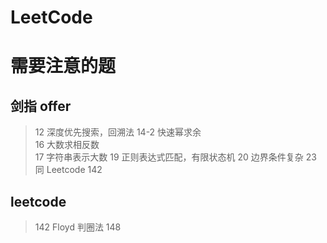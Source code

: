 # LeetCode

# 需要注意的题

## 剑指 offer

> 12 深度优先搜索，回溯法
> 14-2 快速幂求余  
> 16 大数求相反数  
> 17 字符串表示大数
> 19 正则表达式匹配，有限状态机
> 20 边界条件复杂
> 23 同 Leetcode 142

## leetcode

> 142 Floyd 判圈法
> 148

